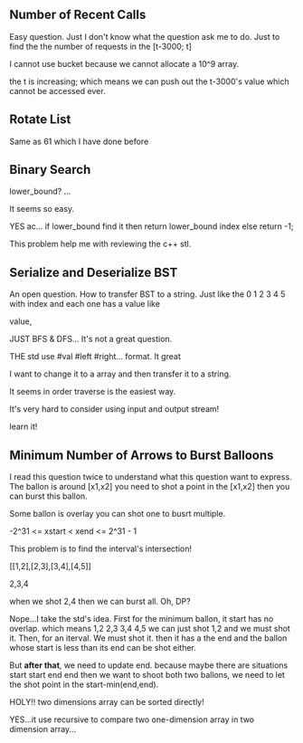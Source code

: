 ## Number of Recent Calls

Easy question. Just I don't know what the question ask me to do. Just to find the the number of requests in the [t-3000; t]

I cannot use bucket because we cannot allocate a 10^9 array.

the t is increasing; which means we can push out the t-3000's value which cannot be accessed ever.

## Rotate List

Same as 61 which I have done before


## Binary Search

lower_bound? ...

It seems so easy.

YES ac... if lower_bound find it then return lower_bound index else return -1;

This problem help me with reviewing the c++ stl.

## Serialize and Deserialize BST

An open question. How to transfer BST to a string. Just like the 0 1 2 3 4 5 with index and each one has a value like

value,

JUST BFS & DFS... It's not a great question.

THE std use #val #left #right... format. It great

I want to change it to a array and then transfer it to a string. 

It seems in order traverse is the easiest way.

It's very hard to consider using input and output stream!

learn it!

## Minimum Number of Arrows to Burst Balloons

I read this question twice to understand what this question want to express. The ballon is around [x1,x2] you need to shot a point in the [x1,x2] then you can burst this ballon.

Some ballon is overlay you can shot one to busrt multiple.

-2^31 <= xstart < xend <= 2^31 - 1

This problem is to find the interval's intersection!

[[1,2],[2,3],[3,4],[4,5]]

2,3,4

when we shot 2,4 then we can burst all. Oh, DP?

Nope...I take the std's idea. 
First for the minimum ballon, it start has no overlap. which means 1,2 2,3 3,4 4,5 we can just shot 1,2 and we must shot it. Then, for an iterval. We must shot it. then it has a the end and the ballon whose start is less than its end can be shot either. 

But **after that**, we need to update end. because maybe there are situations start start end end then we want to shoot both two ballons, we need to let the shot point in the start-min(end,end).

HOLY!! two dimensions array can be sorted directly!

YES...it use recursive to compare two one-dimension array in two dimension array...


